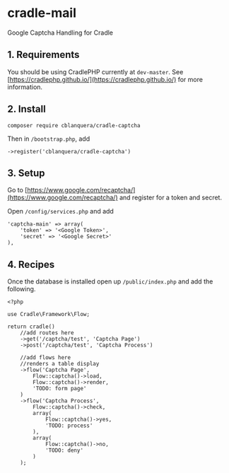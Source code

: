 # cradle-mail
Google Captcha Handling for Cradle

## 1. Requirements

You should be using CradlePHP currently at `dev-master`. See
[https://cradlephp.github.io/](https://cradlephp.github.io/) for more information.

## 2. Install

```
composer require cblanquera/cradle-captcha
```

Then in `/bootstrap.php`, add

```
->register('cblanquera/cradle-captcha')
```

## 3. Setup

Go to [https://www.google.com/recaptcha/](https://www.google.com/recaptcha/) and
register for a token and secret.

Open `/config/services.php` and add

```
'captcha-main' => array(
    'token' => '<Google Token>',
    'secret' => '<Google Secret>'
),
```

## 4. Recipes

Once the database is installed open up `/public/index.php` and add the following.

```
<?php

use Cradle\Framework\Flow;

return cradle()
    //add routes here
    ->get('/captcha/test', 'Captcha Page')
    ->post('/captcha/test', 'Captcha Process')

    //add flows here
    //renders a table display
    ->flow('Captcha Page',
        Flow::captcha()->load,
        Flow::captcha()->render,
        'TODO: form page'
    )
    ->flow('Captcha Process',
        Flow::captcha()->check,
        array(
            Flow::captcha()->yes,
            'TODO: process'
        ),
        array(
            Flow::captcha()->no,
            'TODO: deny'
        )
    );
```
